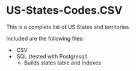 # US-States-Codes.CSV

This is a complete list of US States and territories.

Included are the following files:
- .CSV
- .SQL (tested with Postgresql)
  - Builds states table and indexes
